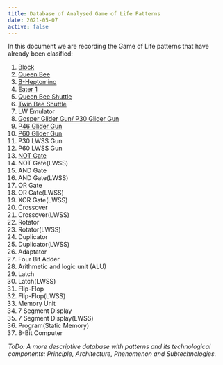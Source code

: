 ```yaml
---
title: Database of Analysed Game of Life Patterns
date: 2021-05-07
active: false
---
```


In this document we are recording the Game of Life patterns that have already been clasified:

1. [Block](https://galapagos.netlify.app/database/block) 
2. [Queen Bee](https://galapagos.netlify.app/database/queen_bee) 
3. [B-Heptomino](https://galapagos.netlify.app/database/b-heptomino/)
4. [Eater 1](https://galapagos.netlify.app/database/eater_1) 
5. [Queen Bee Shuttle](https://galapagos.netlify.app/database/queen_bee_shuttle)
6. [Twin Bee Shuttle](https://galapagos.netlify.app/database/twins_bee_shuttle)  
7. LW Emulator
8. [Gosper Glider Gun/ P30 Glider Gun](https://galapagos.netlify.app/database/gosper_glider_gun)
9. [P46 Glider Gun](https://galapagos.netlify.app/database/p46_glider_gun) 
10. [P60 Glider Gun](https://galapagos.netlify.app/database/p60_glider_gun)
11. P30 LWSS Gun 
12. P60 LWSS Gun 
13. [NOT Gate](https://galapagos.netlify.app/database/not_gate)
14. NOT Gate(LWSS)
15. AND Gate
16. AND Gate(LWSS)
17. OR Gate
18. OR Gate(LWSS)
19. XOR Gate(LWSS)
20. Crossover
21. Crossover(LWSS)
22. Rotator
23. Rotator(LWSS)
24. Duplicator
25. Duplicator(LWSS)
26. Adaptator
27. Four Bit Adder
28. Arithmetic and logic unit (ALU)
29. Latch
30. Latch(LWSS)
31. Flip-Flop
32. Flip-Flop(LWSS)
33. Memory Unit
34. 7 Segment Display
35. 7 Segment Display(LWSS)
36. Program(Static Memory)
37. 8-Bit Computer

*ToDo: A more descriptive database with patterns and its technological components: Principle, Architecture, Phenomenon and Subtechnologies.*
